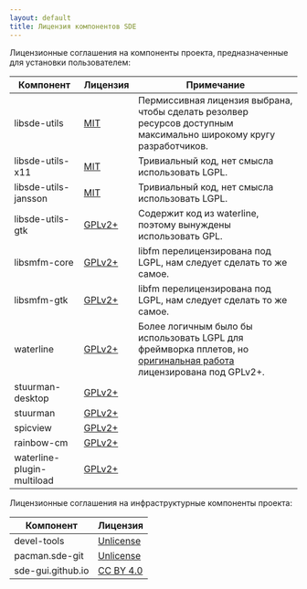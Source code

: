 ```yaml
---
layout: default
title: Лицензия компонентов SDE
---
```


Лицензионные соглашения на компоненты проекта, предназначенные для установки пользователем:

Компонент            | Лицензия       | Примечание
---------------------|----------------|------------
libsde-utils         | [MIT](https://github.com/sde-gui/libsde-utils/blob/master/COPYING) | Пермиссивная лицензия выбрана, чтобы сделать резолвер ресурсов доступным максимально широкому кругу разработчиков.
libsde-utils-x11     | [MIT](https://github.com/sde-gui/libsde-utils-x11/blob/master/COPYING) | Тривиальный код, нет смысла использовать LGPL.
libsde-utils-jansson | [MIT](https://github.com/sde-gui/libsde-utils-jansson/blob/master/COPYING) | Тривиальный код, нет смысла использовать LGPL.
libsde-utils-gtk     | [GPLv2+](https://github.com/sde-gui/libsde-utils-gtk/blob/master/COPYING) | Содержит код из waterline, поэтому вынуждены использовать GPL.
libsmfm-core         | [GPLv2+](https://github.com/sde-gui/libsmfm-core/blob/master/COPYING) | libfm перелицензирована под LGPL, нам следует сделать то же самое.
libsmfm-gtk          | [GPLv2+](https://github.com/sde-gui/libsmfm-gtk/blob/master/COPYING) | libfm перелицензирована под LGPL, нам следует сделать то же самое.
waterline            | [GPLv2+](https://github.com/sde-gui/waterline/blob/master/COPYING) | Более логичным было бы использовать LGPL для фреймворка пплетов, но [оригинальная работа](https://git.lxde.org/gitweb/?p=lxde/lxpanel.git;a=summary) лицензирована под GPLv2+.
stuurman-desktop     | [GPLv2+](https://github.com/sde-gui/stuurman-desktop/blob/master/COPYING) | 
stuurman             | [GPLv2+](https://github.com/sde-gui/stuurman/blob/master/COPYING) | 
spicview             | [GPLv2+](https://github.com/sde-gui/spicview/blob/master/COPYING) | 
rainbow-cm           | [GPLv2+](https://github.com/sde-gui/rainbow-cm/blob/master/COPYING) | 
waterline-plugin-multiload | [GPLv2+](https://github.com/sde-gui/waterline-plugin-multiload/blob/master/COPYING) | 

Лицензионные соглашения на инфраструктурные компоненты проекта:

Компонент            | Лицензия
---------------------|---------
devel-tools          | [Unlicense](https://github.com/sde-gui/devel-tools/blob/master/UNLICENSE)
pacman.sde-git       | [Unlicense](https://github.com/sde-gui/pacman.sde-git/blob/master/UNLICENSE)
sde-gui.github.io    | [CC BY 4.0](https://github.com/sde-gui/sde-gui.github.io/blob/master/COPYING)
